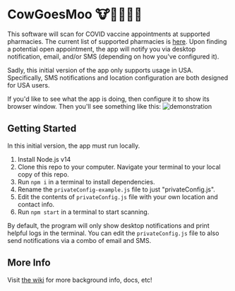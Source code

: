 # CowGoesMoo 🐮💬💉💉💉

This software will scan for COVID vaccine appointments at supported pharmacies. The current list of supported pharmacies is [here](https://github.com/RebootJeff/cowGoesMoo/blob/main/src/sites/index.js#L4). Upon finding a potential open appointment, the app will notify you via desktop notification, email, and/or SMS (depending on how you've configured it).

Sadly, this initial version of the app only supports usage in USA. Specifically, SMS notifications and location configuration are both designed for USA users.

If you'd like to see what the app is doing, then configure it to show its browser window. Then you'll see something like this:
![demonstration](https://user-images.githubusercontent.com/4919808/108439222-b1e65f80-7205-11eb-9e62-bfbc8c196156.gif)

## Getting Started

In this initial version, the app must run locally.

1. Install Node.js v14
2. Clone this repo to your computer. Navigate your terminal to your local copy of this repo.
3. Run `npm i` in a terminal to install dependencies.
4. Rename the `privateConfig-example.js` file to just "privateConfig.js".
5. Edit the contents of `privateConfig.js` file with your own location and contact info.
6. Run `npm start` in a terminal to start scanning.

By default, the program will only show desktop notifications and print helpful logs in the terminal. You can edit the `privateConfig.js` file to also send notifications via a combo of email and SMS.

## More Info

Visit [the wiki](https://github.com/RebootJeff/cowGoesMoo/wiki) for more background info, docs, etc!
